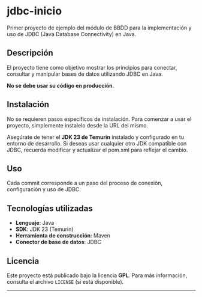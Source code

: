 # jdbc-inicio

Primer proyecto de ejemplo del módulo de BBDD para la implementación y uso de JDBC (Java Database Connectivity) en Java.

## Descripción

El proyecto tiene como objetivo mostrar los principios para conectar, consultar y manipular bases de datos utilizando
JDBC en Java.

**No se debe usar su código en producción**.

## Instalación

No se requieren pasos específicos de instalación. Para comenzar a usar el proyecto, simplemente instalelo desde la URL
del mismo.

Asegúrate de tener el **JDK 23 de Temurin** instalado y configurado en tu entorno de desarrollo. Si deseas usar 
cualquier otro JDK compatible con JDBC, recuerda modificar y actualizar el pom.xml para reflejar el cambio.

## Uso ##
Cada commit corresponde a un paso del proceso de conexión, configuración y uso de JDBC.

## Tecnologías utilizadas

- **Lenguaje**: Java
- **SDK**: JDK 23 (Temurin)
- **Herramienta de construcción**: Maven
- **Conector de base de datos**: JDBC

## Licencia

Este proyecto está publicado bajo la licencia **GPL**. Para más información, consulta el archivo `LICENSE` (si está disponible).

---
